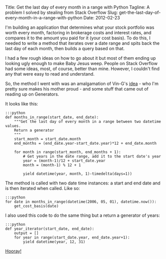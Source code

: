 Title: Get the last day of every month in a range with Python
Tagline: A problem I solved by stealing from Stack Overflow
Slug: get-the-last-day-of-every-month-in-a-range-with-python
Date: 2012-02-23

</p>

<div class="intro">
I'm building an application that determines what your stock portfolio
was worth every month, factoring in brokerage costs and interest rates,
and compares it to the amount you paid for it (your cost basis). To do
this, I needed to write a method that iterates over a date range and
spits back the last day of each month, then builds a query based on
that.
</div>

I had a few rough ideas on how to go about it but most of them ending up
looking ugly enough to make Baby Jesus weep. People on Stack Overflow
had some ideas, most, of course, better than mine. However, I couldn't
find any that were easy to read and understand.

So, the method I went with was an amalgamation of Vin-G's [idea][] - who
I'm pretty sure makes his mother proud - and some stuff that came out of
reading up on Generators.

It looks like this:

    :::python
    def months_in_range(start_date, end_date):
        """Get the last day of every month in a range between two datetime values.
        Return a generator
        """
        start_month = start_date.month
        end_months = (end_date.year-start_date.year)*12 + end_date.month

        for month in range(start_month, end_months + 1):
            # Get years in the date range, add it to the start date's year
            year = (month-1)/12 + start_date.year
            month = (month-1) % 12 + 1

            yield datetime(year, month, 1)-timedelta(days=1))

The method is called with two date time instances: a start and end date
and is then iterated when called. Like so:

    :::python
    for date in months_in_range(datetime(2006, 05, 01), datetime.now()):
        get_cost_basis(date)

I also used this code to do the same thing but a return a generator of
years:

    :::python
    def year_iterator(start_date, end_date):
        output = []
        for year in range(start_date.year, end_date.year+1):
            yield datetime(year, 12, 31)


[Hooray!][]

  [idea]: http://stackoverflow.com/questions/4039879/best-way-to-find-the-months-between-two-dates-in-python
  [Hooray!]: http://www.twitter.com/lexandstuff
  [comments powered by Disqus.]: http://disqus.com/?ref_noscript
  [comments powered by <span class="logo-disqus">Disqus</span>]: http://disqus.com
